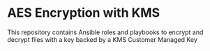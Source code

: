 # AES Encryption with KMS

This repository contains Ansible roles and playbooks to encrypt and decrypt files with a key backed
by a KMS Customer Managed Key

